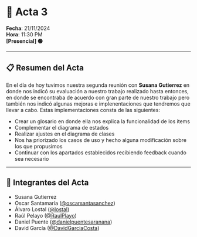 # 📝 **Acta 3**  
**Fecha**: 21/11/2024  
**Hora**: 11:30 PM  
**[Presencial] 🟢**

---

## 📋 **Resumen del Acta**  
En el día de hoy tuvimos nuestra segunda reunión con **Susana Gutierrez** en donde nos indicó su evaluación a nuestro trabajo realizado hasta entonces, en donde se encontraba de acuerdo con gran parte de nuestro trabajo pero también nos indicó algunas mejoras e implenentaciones que tendremos que llevar a cabo. Estas implementaciones consta de las siguientes:

- Crear un glosario en donde ella nos explica la funcionalidad de los items
- Complementar el diagrama de estados
- Realizar ajustes en el diagrama de clases
- Nos ha priorizado los casos de uso y hecho alguna modificación sobre los que propusimos
- Continuar con los apartados establecidos recibiendo feedback cuando sea necesario

---

## 👥 **Integrantes del Acta** 
- Susana Gutierrez 
- Oscar Santamaría ([@oscarsantasanchez](https://www.github.com/oscarsantasanchez))
- Álvaro Lostal ([@lostal](https://www.github.com/lostal))
- Raúl Pelayo ([@RaulPlayo](https://www.github.com/RaulPlayo))
- Daniel Puente ([@danielpuentesaranana](https://www.github.com/danielpuentesaranana))
- David García ([@DavidGarciaCosta](https://www.github.com/DavidGarciaCosta))
